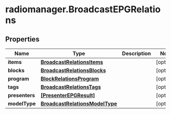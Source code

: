 # radiomanager.BroadcastEPGRelations

## Properties
Name | Type | Description | Notes
------------ | ------------- | ------------- | -------------
**items** | [**BroadcastRelationsItems**](BroadcastRelationsItems.md) |  | [optional] 
**blocks** | [**BroadcastRelationsBlocks**](BroadcastRelationsBlocks.md) |  | [optional] 
**program** | [**BlockRelationsProgram**](BlockRelationsProgram.md) |  | [optional] 
**tags** | [**BroadcastRelationsTags**](BroadcastRelationsTags.md) |  | [optional] 
**presenters** | [**[PresenterEPGResult]**](PresenterEPGResult.md) |  | [optional] 
**modelType** | [**BroadcastRelationsModelType**](BroadcastRelationsModelType.md) |  | [optional] 


